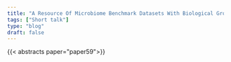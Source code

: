 ```yaml
---
title: "A Resource Of Microbiome Benchmark Datasets With Biological Ground Truth"
tags: ["Short talk"]
type: "blog"
draft: false
---
```


{{< abstracts paper="paper59">}}


